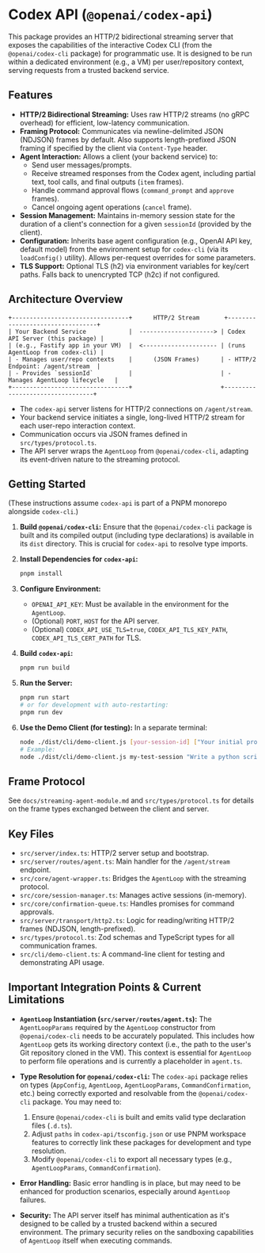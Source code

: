 # Codex API (`@openai/codex-api`)

This package provides an HTTP/2 bidirectional streaming server that exposes the capabilities of the interactive Codex CLI (from the `@openai/codex-cli` package) for programmatic use. It is designed to be run within a dedicated environment (e.g., a VM) per user/repository context, serving requests from a trusted backend service.

## Features

- **HTTP/2 Bidirectional Streaming:** Uses raw HTTP/2 streams (no gRPC overhead) for efficient, low-latency communication.
- **Framing Protocol:** Communicates via newline-delimited JSON (NDJSON) frames by default. Also supports length-prefixed JSON framing if specified by the client via `Content-Type` header.
- **Agent Interaction:** Allows a client (your backend service) to:
  - Send user messages/prompts.
  - Receive streamed responses from the Codex agent, including partial text, tool calls, and final outputs (`item` frames).
  - Handle command approval flows (`command_prompt` and `approve` frames).
  - Cancel ongoing agent operations (`cancel` frame).
- **Session Management:** Maintains in-memory session state for the duration of a client's connection for a given `sessionId` (provided by the client).
- **Configuration:** Inherits base agent configuration (e.g., OpenAI API key, default model) from the environment setup for `codex-cli` (via its `loadConfig()` utility). Allows per-request overrides for some parameters.
- **TLS Support:** Optional TLS (h2) via environment variables for key/cert paths. Falls back to unencrypted TCP (h2c) if not configured.

## Architecture Overview

```
+---------------------------------+      HTTP/2 Stream       +---------------------------------+
| Your Backend Service            |  ---------------------> | Codex API Server (this package) |
| (e.g., Fastify app in your VM)  |  <--------------------- | (runs AgentLoop from codex-cli) |
| - Manages user/repo contexts    |      (JSON Frames)      | - HTTP/2 Endpoint: /agent/stream  |
| - Provides `sessionId`          |                         | - Manages AgentLoop lifecycle   |
+---------------------------------+                         +---------------------------------+
```

- The `codex-api` server listens for HTTP/2 connections on `/agent/stream`.
- Your backend service initiates a single, long-lived HTTP/2 stream for each user-repo interaction context.
- Communication occurs via JSON frames defined in `src/types/protocol.ts`.
- The API server wraps the `AgentLoop` from `@openai/codex-cli`, adapting its event-driven nature to the streaming protocol.

## Getting Started

(These instructions assume `codex-api` is part of a PNPM monorepo alongside `codex-cli`.)

1.  **Build `@openai/codex-cli`:**
    Ensure that the `@openai/codex-cli` package is built and its compiled output (including type declarations) is available in its `dist` directory. This is crucial for `codex-api` to resolve type imports.

2.  **Install Dependencies for `codex-api`:**

    ```bash
    pnpm install
    ```

3.  **Configure Environment:**

    - `OPENAI_API_KEY`: Must be available in the environment for the `AgentLoop`.
    - (Optional) `PORT`, `HOST` for the API server.
    - (Optional) `CODEX_API_USE_TLS=true`, `CODEX_API_TLS_KEY_PATH`, `CODEX_API_TLS_CERT_PATH` for TLS.

4.  **Build `codex-api`:**

    ```bash
    pnpm run build
    ```

5.  **Run the Server:**

    ```bash
    pnpm run start
    # or for development with auto-restarting:
    pnpm run dev
    ```

6.  **Use the Demo Client (for testing):**
    In a separate terminal:
    ```bash
    node ./dist/cli/demo-client.js [your-session-id] ["Your initial prompt here"]
    # Example:
    node ./dist/cli/demo-client.js my-test-session "Write a python script to list files in a directory"
    ```

## Frame Protocol

See `docs/streaming-agent-module.md` and `src/types/protocol.ts` for details on the frame types exchanged between the client and server.

## Key Files

- `src/server/index.ts`: HTTP/2 server setup and bootstrap.
- `src/server/routes/agent.ts`: Main handler for the `/agent/stream` endpoint.
- `src/core/agent-wrapper.ts`: Bridges the `AgentLoop` with the streaming protocol.
- `src/core/session-manager.ts`: Manages active sessions (in-memory).
- `src/core/confirmation-queue.ts`: Handles promises for command approvals.
- `src/server/transport/http2.ts`: Logic for reading/writing HTTP/2 frames (NDJSON, length-prefixed).
- `src/types/protocol.ts`: Zod schemas and TypeScript types for all communication frames.
- `src/cli/demo-client.ts`: A command-line client for testing and demonstrating API usage.

## Important Integration Points & Current Limitations

- **`AgentLoop` Instantiation (`src/server/routes/agent.ts`):**
  The `AgentLoopParams` required by the `AgentLoop` constructor from `@openai/codex-cli` needs to be accurately populated. This includes how `AgentLoop` gets its working directory context (i.e., the path to the user's Git repository cloned in the VM). This context is essential for `AgentLoop` to perform file operations and is currently a placeholder in `agent.ts`.

- **Type Resolution for `@openai/codex-cli`:**
  The `codex-api` package relies on types (`AppConfig`, `AgentLoop`, `AgentLoopParams`, `CommandConfirmation`, etc.) being correctly exported and resolvable from the `@openai/codex-cli` package. You may need to:

  1.  Ensure `@openai/codex-cli` is built and emits valid type declaration files (`.d.ts`).
  2.  Adjust `paths` in `codex-api/tsconfig.json` or use PNPM workspace features to correctly link these packages for development and type resolution.
  3.  Modify `@openai/codex-cli` to export all necessary types (e.g., `AgentLoopParams`, `CommandConfirmation`).

- **Error Handling:** Basic error handling is in place, but may need to be enhanced for production scenarios, especially around `AgentLoop` failures.

- **Security:** The API server itself has minimal authentication as it's designed to be called by a trusted backend within a secured environment. The primary security relies on the sandboxing capabilities of `AgentLoop` itself when executing commands.
